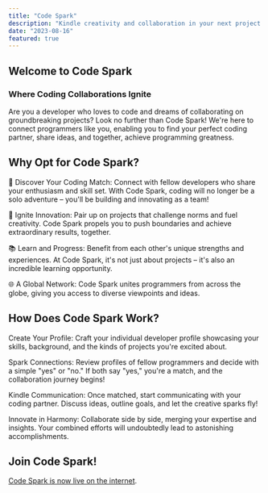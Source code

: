 ```yaml
---
title: "Code Spark"
description: "Kindle creativity and collaboration in your next project by using this dating-style app for programmers."
date: "2023-08-16"
featured: true
---
```


## Welcome to Code Spark

### Where Coding Collaborations Ignite

Are you a developer who loves to code and dreams of collaborating on groundbreaking projects? Look no further than Code Spark! We're here to connect programmers like you, enabling you to find your perfect coding partner, share ideas, and together, achieve programming greatness.

## Why Opt for Code Spark?

🤝 Discover Your Coding Match: Connect with fellow developers who share your enthusiasm and skill set. With Code Spark, coding will no longer be a solo adventure – you'll be building and innovating as a team!

🚀 Ignite Innovation: Pair up on projects that challenge norms and fuel creativity. Code Spark propels you to push boundaries and achieve extraordinary results, together.

📚 Learn and Progress: Benefit from each other's unique strengths and experiences. At Code Spark, it's not just about projects – it's also an incredible learning opportunity.

🌐 A Global Network: Code Spark unites programmers from across the globe, giving you access to diverse viewpoints and ideas.

## How Does Code Spark Work?

Create Your Profile: Craft your individual developer profile showcasing your skills, background, and the kinds of projects you're excited about.

Spark Connections: Review profiles of fellow programmers and decide with a simple "yes" or "no." If both say "yes," you're a match, and the collaboration journey begins!

Kindle Communication: Once matched, start communicating with your coding partner. Discuss ideas, outline goals, and let the creative sparks fly!

Innovate in Harmony: Collaborate side by side, merging your expertise and insights. Your combined efforts will undoubtedly lead to astonishing accomplishments.

## Join Code Spark!

[Code Spark is now live on the internet](https://codespark.fly.dev).



